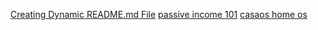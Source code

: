 [Creating Dynamic README.md File](https://dev.to/jacktt/creating-dynamic-readmemd-file-388o)
[passive income 101](https://www.entrepreneur.com/starting-a-business/passive-income-101-a-beginners-guide-to-building-wealth/455342)
[casaos home os](https://www.virtualizationhowto.com/2023/08/casaos-best-home-server-operating-system/)
